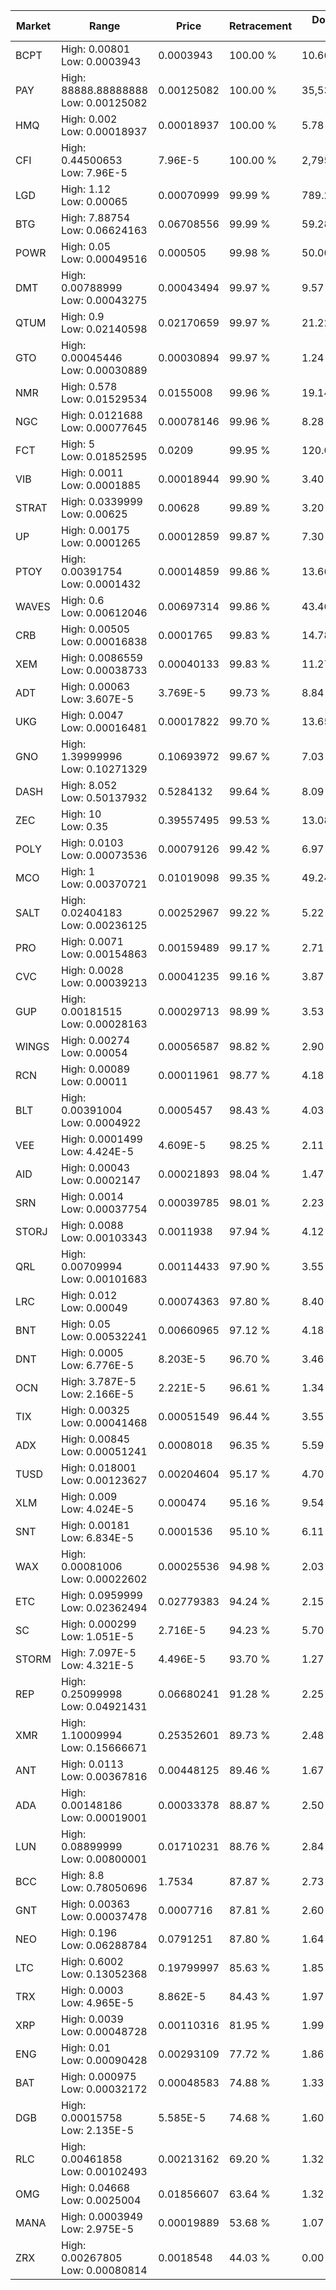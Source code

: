 | Market | Range | Price| Retracement | Doubles to 50% |
| --- | --- | --- | --- | --- |
| BCPT | High: 0.00801<br />Low: 0.0003943 | 0.0003943 | 100.00 % | 10.66 |
| PAY | High: 88888.88888888<br />Low: 0.00125082 | 0.00125082 | 100.00 % | 35,532,246.90 |
| HMQ | High: 0.002<br />Low: 0.00018937 | 0.00018937 | 100.00 % | 5.78 |
| CFI | High: 0.44500653<br />Low: 7.96E-5 | 7.96E-5 | 100.00 % | 2,795.77 |
| LGD | High: 1.12<br />Low: 0.00065 | 0.00070999 | 99.99 % | 789.20 |
| BTG | High: 7.88754<br />Low: 0.06624163 | 0.06708556 | 99.99 % | 59.28 |
| POWR | High: 0.05<br />Low: 0.00049516 | 0.000505 | 99.98 % | 50.00 |
| DMT | High: 0.00788999<br />Low: 0.00043275 | 0.00043494 | 99.97 % | 9.57 |
| QTUM | High: 0.9<br />Low: 0.02140598 | 0.02170659 | 99.97 % | 21.22 |
| GTO | High: 0.00045446<br />Low: 0.00030889 | 0.00030894 | 99.97 % | 1.24 |
| NMR | High: 0.578<br />Low: 0.01529534 | 0.0155008 | 99.96 % | 19.14 |
| NGC | High: 0.0121688<br />Low: 0.00077645 | 0.00078146 | 99.96 % | 8.28 |
| FCT | High: 5<br />Low: 0.01852595 | 0.0209 | 99.95 % | 120.06 |
| VIB | High: 0.0011<br />Low: 0.0001885 | 0.00018944 | 99.90 % | 3.40 |
| STRAT | High: 0.0339999<br />Low: 0.00625 | 0.00628 | 99.89 % | 3.20 |
| UP | High: 0.00175<br />Low: 0.0001265 | 0.00012859 | 99.87 % | 7.30 |
| PTOY | High: 0.00391754<br />Low: 0.0001432 | 0.00014859 | 99.86 % | 13.66 |
| WAVES | High: 0.6<br />Low: 0.00612046 | 0.00697314 | 99.86 % | 43.46 |
| CRB | High: 0.00505<br />Low: 0.00016838 | 0.0001765 | 99.83 % | 14.78 |
| XEM | High: 0.0086559<br />Low: 0.00038733 | 0.00040133 | 99.83 % | 11.27 |
| ADT | High: 0.00063<br />Low: 3.607E-5 | 3.769E-5 | 99.73 % | 8.84 |
| UKG | High: 0.0047<br />Low: 0.00016481 | 0.00017822 | 99.70 % | 13.65 |
| GNO | High: 1.39999996<br />Low: 0.10271329 | 0.10693972 | 99.67 % | 7.03 |
| DASH | High: 8.052<br />Low: 0.50137932 | 0.5284132 | 99.64 % | 8.09 |
| ZEC | High: 10<br />Low: 0.35 | 0.39557495 | 99.53 % | 13.08 |
| POLY | High: 0.0103<br />Low: 0.00073536 | 0.00079126 | 99.42 % | 6.97 |
| MCO | High: 1<br />Low: 0.00370721 | 0.01019098 | 99.35 % | 49.24 |
| SALT | High: 0.02404183<br />Low: 0.00236125 | 0.00252967 | 99.22 % | 5.22 |
| PRO | High: 0.0071<br />Low: 0.00154863 | 0.00159489 | 99.17 % | 2.71 |
| CVC | High: 0.0028<br />Low: 0.00039213 | 0.00041235 | 99.16 % | 3.87 |
| GUP | High: 0.00181515<br />Low: 0.00028163 | 0.00029713 | 98.99 % | 3.53 |
| WINGS | High: 0.00274<br />Low: 0.00054 | 0.00056587 | 98.82 % | 2.90 |
| RCN | High: 0.00089<br />Low: 0.00011 | 0.00011961 | 98.77 % | 4.18 |
| BLT | High: 0.00391004<br />Low: 0.0004922 | 0.0005457 | 98.43 % | 4.03 |
| VEE | High: 0.0001499<br />Low: 4.424E-5 | 4.609E-5 | 98.25 % | 2.11 |
| AID | High: 0.00043<br />Low: 0.0002147 | 0.00021893 | 98.04 % | 1.47 |
| SRN | High: 0.0014<br />Low: 0.00037754 | 0.00039785 | 98.01 % | 2.23 |
| STORJ | High: 0.0088<br />Low: 0.00103343 | 0.0011938 | 97.94 % | 4.12 |
| QRL | High: 0.00709994<br />Low: 0.00101683 | 0.00114433 | 97.90 % | 3.55 |
| LRC | High: 0.012<br />Low: 0.00049 | 0.00074363 | 97.80 % | 8.40 |
| BNT | High: 0.05<br />Low: 0.00532241 | 0.00660965 | 97.12 % | 4.18 |
| DNT | High: 0.0005<br />Low: 6.776E-5 | 8.203E-5 | 96.70 % | 3.46 |
| OCN | High: 3.787E-5<br />Low: 2.166E-5 | 2.221E-5 | 96.61 % | 1.34 |
| TIX | High: 0.00325<br />Low: 0.00041468 | 0.00051549 | 96.44 % | 3.55 |
| ADX | High: 0.00845<br />Low: 0.00051241 | 0.0008018 | 96.35 % | 5.59 |
| TUSD | High: 0.018001<br />Low: 0.00123627 | 0.00204604 | 95.17 % | 4.70 |
| XLM | High: 0.009<br />Low: 4.024E-5 | 0.000474 | 95.16 % | 9.54 |
| SNT | High: 0.00181<br />Low: 6.834E-5 | 0.0001536 | 95.10 % | 6.11 |
| WAX | High: 0.00081006<br />Low: 0.00022602 | 0.00025536 | 94.98 % | 2.03 |
| ETC | High: 0.0959999<br />Low: 0.02362494 | 0.02779383 | 94.24 % | 2.15 |
| SC | High: 0.000299<br />Low: 1.051E-5 | 2.716E-5 | 94.23 % | 5.70 |
| STORM | High: 7.097E-5<br />Low: 4.321E-5 | 4.496E-5 | 93.70 % | 1.27 |
| REP | High: 0.25099998<br />Low: 0.04921431 | 0.06680241 | 91.28 % | 2.25 |
| XMR | High: 1.10009994<br />Low: 0.15666671 | 0.25352601 | 89.73 % | 2.48 |
| ANT | High: 0.0113<br />Low: 0.00367816 | 0.00448125 | 89.46 % | 1.67 |
| ADA | High: 0.00148186<br />Low: 0.00019001 | 0.00033378 | 88.87 % | 2.50 |
| LUN | High: 0.08899999<br />Low: 0.00800001 | 0.01710231 | 88.76 % | 2.84 |
| BCC | High: 8.8<br />Low: 0.78050696 | 1.7534 | 87.87 % | 2.73 |
| GNT | High: 0.00363<br />Low: 0.00037478 | 0.0007716 | 87.81 % | 2.60 |
| NEO | High: 0.196<br />Low: 0.06288784 | 0.0791251 | 87.80 % | 1.64 |
| LTC | High: 0.6002<br />Low: 0.13052368 | 0.19799997 | 85.63 % | 1.85 |
| TRX | High: 0.0003<br />Low: 4.965E-5 | 8.862E-5 | 84.43 % | 1.97 |
| XRP | High: 0.0039<br />Low: 0.00048728 | 0.00110316 | 81.95 % | 1.99 |
| ENG | High: 0.01<br />Low: 0.00090428 | 0.00293109 | 77.72 % | 1.86 |
| BAT | High: 0.000975<br />Low: 0.00032172 | 0.00048583 | 74.88 % | 1.33 |
| DGB | High: 0.00015758<br />Low: 2.135E-5 | 5.585E-5 | 74.68 % | 1.60 |
| RLC | High: 0.00461858<br />Low: 0.00102493 | 0.00213162 | 69.20 % | 1.32 |
| OMG | High: 0.04668<br />Low: 0.0025004 | 0.01856607 | 63.64 % | 1.32 |
| MANA | High: 0.0003949<br />Low: 2.975E-5 | 0.00019889 | 53.68 % | 1.07 |
| ZRX | High: 0.00267805<br />Low: 0.00080814 | 0.0018548 | 44.03 % | 0.00 |
